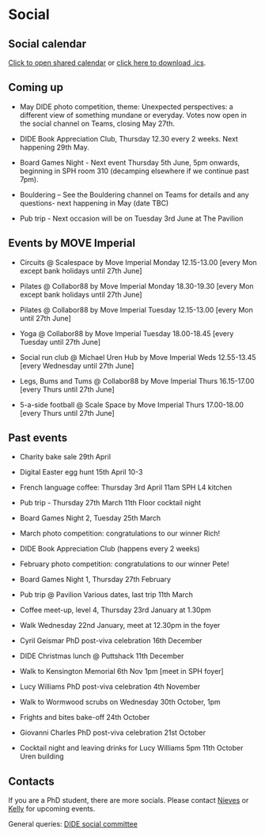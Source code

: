 # Social

## Social calendar

[Click to open shared calendar](https://outlook.office365.com/owa/calendar/d3495141dd604a45b1a70bcec775574c@imperial.ac.uk/96f193142b4a41d9a6e4946634663c5817212224041536648077/calendar.html) or [click here to download .ics](https://outlook.office365.com/owa/calendar/d3495141dd604a45b1a70bcec775574c@imperial.ac.uk/96f193142b4a41d9a6e4946634663c5817212224041536648077/calendar.ics).

## Coming up

* May DIDE photo competition, theme: Unexpected perspectives: a different view of something mundane or everyday. Votes now open in the social channel on Teams, closing May 27th.

* DIDE Book Appreciation Club,  Thursday 12.30 every 2 weeks. Next happening 29th May.

* Board Games Night - Next event Thursday 5th June, 5pm onwards, beginning in SPH room 310 (decamping elsewhere if we continue past 7pm).

* Bouldering – See the Bouldering channel on Teams for details and any questions- next happening in May (date TBC)

* Pub trip - Next occasion will be on Tuesday 3rd June at The Pavilion  

## Events by MOVE Imperial

* Circuits @ Scalespace by Move Imperial Monday 12.15-13.00 [every Mon except bank holidays until 27th June]

* Pilates @ Collabor88 by Move Imperial Monday 18.30-19.30 [every Mon except bank holidays until 27th June]

* Pilates @ Collabor88 by Move Imperial Tuesday 12.15-13.00 [every Mon until 27th June]

* Yoga @ Collabor88 by Move Imperial Tuesday 18.00-18.45 [every Tuesday until 27th June]

* Social run club @ Michael Uren Hub by Move Imperial Weds 12.55-13.45 [every Wednesday until 27th June]

* Legs, Bums and Tums @ Collabor88 by Move Imperial Thurs 16.15-17.00 [every Thurs until 27th June]

* 5-a-side football @ Scale Space by Move Imperial Thurs 17.00-18.00 [every Thurs until 27th June]


## Past events

* Charity bake sale 29th April

* Digital Easter egg hunt 15th April 10-3

* French language coffee: Thursday 3rd April 11am SPH L4 kitchen

* Pub trip - Thursday 27th March 11th Floor cocktail night

* Board Games Night 2, Tuesday 25th March

* March photo competition: congratulations to our winner Rich!

* DIDE Book Appreciation Club (happens every 2 weeks)

* February photo competition: congratulations to our winner Pete!

* Board Games Night 1, Thursday 27th February

* Pub trip @ Pavilion Various dates, last trip 11th March
  
* Coffee meet-up, level 4, Thursday 23rd January at 1.30pm
  
* Walk Wednesday 22nd January, meet at 12.30pm in the foyer

* Cyril Geismar PhD post-viva celebration 16th December

* DIDE Christmas lunch @ Puttshack 11th December

* Walk to Kensington Memorial 6th Nov 1pm [meet in SPH foyer]

* Lucy Williams PhD post-viva celebration 4th November

* Walk to Wormwood scrubs on Wednesday 30th October, 1pm

* Frights and bites bake-off 24th October

* Giovanni Charles PhD post-viva celebration 21st October

* Cocktail night and leaving drinks for Lucy Williams
  5pm 11th October Uren building

## Contacts

If you are a PhD student, there are more socials. Please contact [Nieves](mailto:n.derqui-fernandez@imperial.ac.uk) or [Kelly](mailto:k.mccain22@imperial.ac.uk) for upcoming events.

General queries: [DIDE social committee](mailto:dide-social@imperial.ac.uk)
